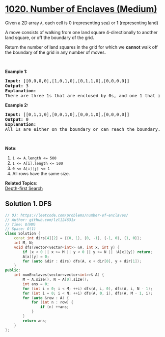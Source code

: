 # [1020. Number of Enclaves (Medium)](https://leetcode.com/problems/number-of-enclaves/)

<p>Given a 2D array <code>A</code>, each cell is 0 (representing sea) or 1 (representing land)</p>

<p>A move consists of walking from one land square 4-directionally to another land square, or off the boundary of the grid.</p>

<p>Return the number of land squares in the grid for which we <strong>cannot</strong> walk off the boundary of the grid in any number of moves.</p>

<p>&nbsp;</p>

<p><strong>Example 1:</strong></p>

<pre><strong>Input: </strong><span id="example-input-1-1">[[0,0,0,0],[1,0,1,0],[0,1,1,0],[0,0,0,0]]</span>
<strong>Output: </strong><span id="example-output-1">3</span>
<strong>Explanation: </strong>
There are three 1s that are enclosed by 0s, and one 1 that isn't enclosed because its on the boundary.</pre>

<p><strong>Example 2:</strong></p>

<pre><strong>Input: </strong><span id="example-input-2-1">[[0,1,1,0],[0,0,1,0],[0,0,1,0],[0,0,0,0]]</span>
<strong>Output: </strong><span id="example-output-2">0</span>
<strong>Explanation: </strong>
All 1s are either on the boundary or can reach the boundary.
</pre>

<p>&nbsp;</p>

<p><strong>Note:</strong></p>

<ol>
	<li><code>1 &lt;= A.length &lt;= 500</code></li>
	<li><code>1 &lt;= A[i].length &lt;= 500</code></li>
	<li><code>0 &lt;= A[i][j] &lt;= 1</code></li>
	<li>All rows have the same size.</li>
</ol>

**Related Topics**:  
[Depth-first Search](https://leetcode.com/tag/depth-first-search/)

## Solution 1. DFS

```cpp
// OJ: https://leetcode.com/problems/number-of-enclaves/
// Author: github.com/lzl124631x
// Time: O(MN)
// Space: O(1)
class Solution {
    const int dirs[4][2] = {{0, 1}, {0, -1}, {-1, 0}, {1, 0}};
    int M, N;
    void dfs(vector<vector<int>> &A, int x, int y) {
        if (x < 0 || x >= M || y < 0 || y >= N || !A[x][y]) return;
        A[x][y] = 0;
        for (auto &dir : dirs) dfs(A, x + dir[0], y + dir[1]);
    }
public:
    int numEnclaves(vector<vector<int>>& A) {
        M = A.size(), N = A[0].size();
        int ans = 0;
        for (int i = 0; i < M; ++i) dfs(A, i, 0), dfs(A, i, N - 1);
        for (int i = 0; i < N; ++i) dfs(A, 0, i), dfs(A, M - 1, i);
        for (auto &row : A) {
            for (int n : row) {
                if (n) ++ans;
            }
        }
        return ans;
    }
};
```